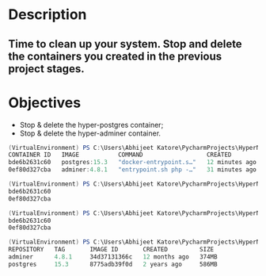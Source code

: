# Description
## Time to clean up your system. Stop and delete the containers you created in the previous project stages.

# Objectives
- Stop & delete the hyper-postgres container;
- Stop & delete the hyper-adminer container.

```powershell
(VirtualEnvironment) PS C:\Users\Abhijeet Katore\PycharmProjects\HyperNetwork1> docker ps -a
CONTAINER ID   IMAGE           COMMAND                  CREATED          STATUS          PORTS                                         NAMES
bde6b2631c60   postgres:15.3   "docker-entrypoint.s…"   12 minutes ago   Up 12 minutes   0.0.0.0:5432->5432/tcp, [::]:5432->5432/tcp   hyper-postgres
0ef80d327cba   adminer:4.8.1   "entrypoint.sh php -…"   31 minutes ago   Up 31 minutes   0.0.0.0:8080->8080/tcp, [::]:8080->8080/tcp   hyper-adminer

(VirtualEnvironment) PS C:\Users\Abhijeet Katore\PycharmProjects\HyperNetwork1> docker stop bde6b2631c60 0ef80d327cba
bde6b2631c60
0ef80d327cba

(VirtualEnvironment) PS C:\Users\Abhijeet Katore\PycharmProjects\HyperNetwork1> docker rm bde6b2631c60 0ef80d327cba
bde6b2631c60
0ef80d327cba

(VirtualEnvironment) PS C:\Users\Abhijeet Katore\PycharmProjects\HyperNetwork1> docker images
REPOSITORY   TAG       IMAGE ID       CREATED         SIZE
adminer      4.8.1     34d37131366c   12 months ago   374MB
postgres     15.3      8775adb39f0d   2 years ago     586MB

```
